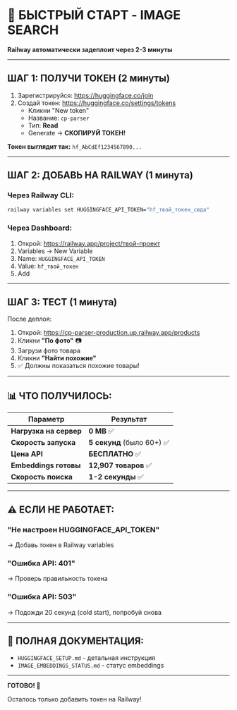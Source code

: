 # 🚀 БЫСТРЫЙ СТАРТ - IMAGE SEARCH

**Railway автоматически задеплоит через 2-3 минуты**

---

## ШАГ 1: ПОЛУЧИ ТОКЕН (2 минуты)

1. Зарегистрируйся: https://huggingface.co/join
2. Создай токен: https://huggingface.co/settings/tokens
   - Кликни "New token"
   - Название: `cp-parser`
   - Тип: **Read**
   - Generate → **СКОПИРУЙ ТОКЕН!**

**Токен выглядит так:** `hf_AbCdEf1234567890...`

---

## ШАГ 2: ДОБАВЬ НА RAILWAY (1 минута)

### Через Railway CLI:
```bash
railway variables set HUGGINGFACE_API_TOKEN="hf_твой_токен_сюда"
```

### Через Dashboard:
1. Открой: https://railway.app/project/твой-проект
2. Variables → New Variable
3. Name: `HUGGINGFACE_API_TOKEN`
4. Value: `hf_твой_токен`
5. Add

---

## ШАГ 3: ТЕСТ (1 минута)

После деплоя:

1. Открой: https://cp-parser-production.up.railway.app/products
2. Кликни **"По фото"** 📷
3. Загрузи фото товара
4. Кликни **"Найти похожие"**
5. ✅ Должны показаться похожие товары!

---

## 📊 ЧТО ПОЛУЧИЛОСЬ:

| Параметр | Результат |
|----------|-----------|
| **Нагрузка на сервер** | **0 MB** ✅ |
| **Скорость запуска** | **5 секунд** (было 60+) ✅ |
| **Цена API** | **БЕСПЛАТНО** ✅ |
| **Embeddings готовы** | **12,907 товаров** ✅ |
| **Скорость поиска** | **1-2 секунды** ✅ |

---

## ⚠️ ЕСЛИ НЕ РАБОТАЕТ:

### "Не настроен HUGGINGFACE_API_TOKEN"
→ Добавь токен в Railway variables

### "Ошибка API: 401"
→ Проверь правильность токена

### "Ошибка API: 503"  
→ Подожди 20 секунд (cold start), попробуй снова

---

## 📖 ПОЛНАЯ ДОКУМЕНТАЦИЯ:

- `HUGGINGFACE_SETUP.md` - детальная инструкция
- `IMAGE_EMBEDDINGS_STATUS.md` - статус embeddings

---

**ГОТОВО! 🎉**

Осталось только добавить токен на Railway!

